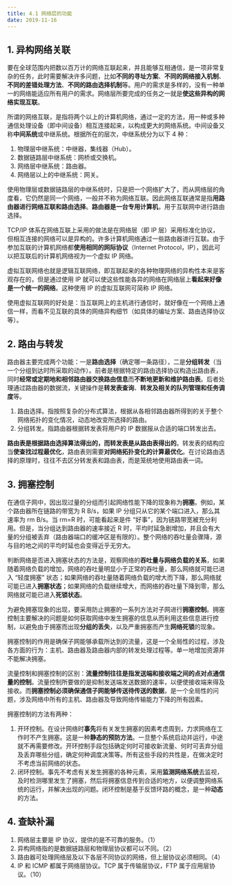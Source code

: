 ```yaml
---
title: 4.1 网络层的功能
date: 2019-11-16
---
```


## 1. 异构网络关联

要在全球范围内把数以百万计的网络互联起来，并且能够互相通信，是一项非常复杂的任务，此时需要解决许多问题，比如**不同的寻址方案**、**不同的网络接入机制**、**不同的差错处理方法**、**不同的路由选择机制**等。用户的需求是多样的，没有一种单一的网络能适应所有用户的需求。网络层所要完成的任务之一就是**使这些异构的网络实现互联**。

所谓的网络互联，是指将两个以上的计算机网络，通过一定的方法，用一种或多种通信处理设备（即中间设备）相互连接起来，以构成更大的网络系统。中间设备又称**中间系统**或中继系统。根据所在的层次，中继系统分为以下 4 种：

1. 物理层中继系统：中继器，集线器（Hub）。
2. 数据链路层中继系统：网桥或交换机。
3. 网络层中继系统：路由器。
4. 网络层以上的中继系统：网关。

使用物理层或数据链路层的中继系统时，只是把一个网络扩大了，而从网络层的角度看，它仍然是同一个网络，一般并不称为网络互联。因此网络互联通常是指**用路由器进行网络互联和路由选择**。**路由器是一台专用计算机**，用于互联网中进行路由选择。

TCP/IP 体系在网络互联上采用的做法是在网络层（即 IP 层）采用标准化协议，但相互连接的网络可以是异构的。许多计算机网络通过一些路由器进行互联。由于参加互联的计算机网络都**使用相同的网际协议**（Internet Protocol，IP），因此可以把互联后的计算机网络视为一个虚拟 IP 网络。

虚拟互联网络也就是逻辑互联网络，即互联起来的各种物理网络的异构性本来是客观存在的，但是通过使用 IP 就可以使这些性能各异的网络在网络层上**看起来好像是一个统一的网络**。这种使用 IP 的虚拟互联网可简称 IP 网络。

使用虚拟互联网的好处是：当互联网上的主机进行通信时，就好像在一个网络上通信一样，而看不见互联的具体的网络异构细节（如具体的编址方案、路由选择协议等）。

## 2. 路由与转发

路由器主要完成两个功能：一是**路由选择**（确定哪一条路径），二是**分组转发**（当一个分组到达时所采取的动作）。前者是根据特定的路由选择协议构造出路由表，同时**经常或定期地和相邻路由器交换路由信息**而**不断地更新和维护路由表**。后者处理通过路由器的数据流，关键操作是**转发表查询**、**转发及相关的队列管理和任务调度**等。

1. 路由选择。指按照复杂的分布式算法，根据从各相邻路由器所得到的关于整个网络拓扑的变化情况，动态地改变所选择的路由。
2. 分组转发。指路由器根据转发表将用户的 IP 数据报从合适的端口转发出去。

**路由表是根据路由选择算法得出的，而转发表是从路由表得出的**。转发表的结构应当**使查找过程最优化**，路由表则需要**对网络拓扑变化的计算最优化**。在讨论路由选择的原理时，往往不去区分转发表和路由表，而是笼统地使用路由表一词。

## 3. 拥塞控制

在通信子网中，因出现过量的分组而引起网络性能下降的现象称为**拥塞**。例如，某个路由器所在链路的带宽为 R B/s，如果 IP 分组只从它的某个端口进入，那么其速率为 rm B/s。当 rm=R 时，可能看起来是件 “好事”，因为链路带宽被充分利用。但是，当分组达到路由器的速率接近 R 时，平均时延急剧增加，并且会有大量的分组被丢弃（路由器端口的缓冲区是有限的）。整个网络的吞吐量会骤降，源与目的地之间的平均时延也会变得近乎无穷大。

判断网络是否进入拥塞状态的方法是，观察网络的**吞吐量与网络负载的关系**，如果随着网络负载的增加，网络的吞吐量明显小于正常的吞吐量，那么网络就可能已进入 “轻度拥塞” 状态；如果网络的吞吐量随着网络负载的增大而下降，那么网络就可能已进入**拥塞状态**；如果网络的负载继续增大，而网络的吞吐量下降到零，那么网络就可能已进入**死锁状态**。

为避免拥塞现象的出现，要采用防止拥塞的一系列方法对子网进行**拥塞控制**。拥塞控制主要解决的问题是如何获取网络中发生拥塞的信息从而利用这些信息进行控制，以避免由于拥塞而出现**分组的丢失**，以及严重拥塞而产生**网络死锁**的现象。

拥塞控制的作用是确保子网能够承载所达到的流量，这是一个全局性的过程，涉及各方面的行为：主机、路由器及路由器内部的转发处理过程等。单一地增加资源并不能解决拥塞。

流量控制和拥塞控制的区别：**流量控制往往是指发送端和接收端之间的点对点通信量的控制**。流量控制所要做的是抑制发送端发送数据的速率，以便使接收端来得及接收。而**拥塞控制必须确保通信子网能够传送待传送的数据**，是一个全局性的问题，涉及网络中所有的主机、路由器及导致网络传输能力下降的所有因素。

拥塞控制的方法有两种：

1. 开环控制。在设计网络时**事先**将有关发生拥塞的因素考虑周到，力求网络在工作时不产生拥塞。这是一种**静态的预防方法**。一旦整个系统启动并运行，中途就不再需要修改。开环控制手段包括确定何时可接收新流量、何时可丢弃分组及丢弃哪些分组，确定何种调度决策等。所有这些手段的共性是，在做决定时不考虑当前网络的状态。
2. 闭环控制。事先不考虑有关发生拥塞的各种元素，采用**监测网络系统**去监视，及时检测哪里发生了拥塞，然后将拥塞信息传到合适的地方，以便调整网络系统的运行，并解决出现的问题。闭环控制是基于反馈环路的概念，是一种**动态**的方法。

## 4. 查缺补漏

1. 网络层主要是 IP 协议，提供的是不可靠的服务。（1）
2. 异构网络指的是数据链路层和物理层协议都可以不同。（2）
3. 路由器可处理网络层及以下各层不同协议的网络，但上层协议必须相同。（4）
4. IP 和 ICMP 都属于网络层协议。TCP 属于传输层协议，FTP 属于应用层协议。（10）

